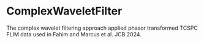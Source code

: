 # ComplexWaveletFilter
The complex wavelet filtering approach applied phasor transformed TCSPC FLIM data used in Fahim and Marcus et al. JCB 2024.
